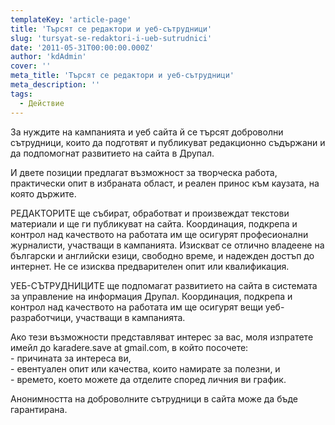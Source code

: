 ```yaml
---
templateKey: 'article-page'
title: 'Търсят се редактори и уеб-сътрудници'
slug: 'tursyat-se-redaktori-i-ueb-sutrudnici'
date: '2011-05-31T00:00:00.000Z'
author: 'kdAdmin'
cover: ''
meta_title: 'Търсят се редактори и уеб-сътрудници'
meta_description: ''
tags:
  - Действие
---
```


За нуждите на кампанията и уеб сайта й се търсят доброволни сътрудници, които да подготвят и публикуват редакционно съдържани и да подпомогнат развитието на сайта в Друпал.

И двете позиции предлагат възможност за творческа работа, практически опит в избраната област, и реален принос към каузата, на която държите.

РЕДАКТОРИТЕ ще събират, обработват и произвеждат текстови материали и ще ги публикуват на сайта. Координация, подкрепа и контрол над качеството на работата им ще осигурят професионални журналисти, участващи в кампанията. Изискват се отлично владеене на български и английски езици, свободно време, и надежден достъп до интернет. Не се изисква предварителен опит или квалификация.

УЕБ-СЪТРУДНИЦИТЕ ще подпомагат развитието на сайта в системата за управление на информация Друпал. Координация, подкрепа и контрол над качеството на работата им ще осигурят вещи уеб-разработчици, участващи в кампанията.

Ако тези възможности представляват интерес за вас, моля изпратете имейл до karadere.save at gmail.com, в който посочете:  
\- причината за интереса ви,  
\- евентуален опит или качества, които намирате за полезни, и  
\- времето, което можете да отделите според личния ви график.

Анонимността на доброволните сътрудници в сайта може да бъде гарантирана.
